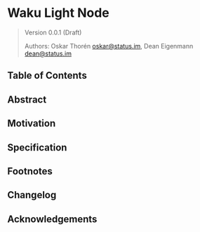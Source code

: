 # Waku Light Node

> Version 0.0.1 (Draft)
>
> Authors: Oskar Thorén oskar@status.im, Dean Eigenmann dean@status.im

## Table of Contents

## Abstract

## Motivation

## Specification

## Footnotes

## Changelog

## Acknowledgements

